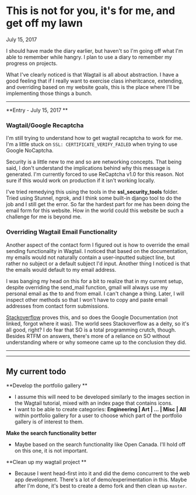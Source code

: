 # This is not for you, it's for me, and get off my lawn

July 15, 2017

I should have made the diary earlier, but haven't so I'm going off what I'm able to remember while hangry. I plan to use a diary to remember my progress on projects. 

What I've clearly noticed is that Wagtail is all about abstraction. I have a good feeling that if I really want to exercise class inheritcance, extending, and overriding based on my website goals, this is the place where I'll be implementing those things a bunch.

------
**Entry - July 15, 2017
**
### Wagtail/Google Recaptcha
I'm still trying to understand how to get wagtail recaptcha to work for me. I'm a little stuck on `SSL: CERTIFICATE_VERIFY_FAILED` when trying to use Google NoCaptcha. 

Security is a little new to me and so are networking concepts. That being said, I don't understand the implications behind why this message is generated. I'm currently forced to use ReCaptcha v1.0 for this reason. Not sure if this would work on production if it isn't working locally.

I've tried remedying this using the tools in the **ssl_security_tools** folder. Tried using Stunnel, ngrok, and I think some built-in django tool to do the job and I still get the error. So far the hardest part for me has been doing the email form for this website. How in the world could this website be such a challenge for me is beyond me.

### Overriding Wagtail Email Functionality
Another aspect of the contact form I figured out is how to override the email sending functionality in Wagtail. I noticed that based on the documentation, my emails would not naturally contain a user-inputted subject line, but rather no subject or a default subject I'd input. Another thing I noticed is that the emails would default to my email address. 

I was banging my head on this for a bit to realize that in my current setup, despite overriding the send_mail function, gmail will always use my personal email as the to and from email. I can't change a thing. Later, I will inspect other methods so that I won't have to copy and paste email addresses from contact form submissions.

[Stackoverflow](https://stackoverflow.com/questions/8418905/how-to-override-the-from-address-in-django-email-sent-through-gmail?rq=1) proves this, and so does the Google Documentation (not linked, forgot where it was). The world sees Stackoverflow as a deity, so it's all good, right? I do fear that SO is a total programming crutch, though. Besides RTFM on answers, there's more of a reliance on SO without understanding where or why someone came up to the conclusion they did.

---
---

## My current todo
**Develop the portfolio gallery
**

- I assume this will need to be developed similarly to the images section in the Wagtail tutorial, mixed with an index page that contains icons.
- I want to be able to create categories: **Engineering | Art | ... | Misc | All** within portfolio gallery for a user to choose which part of the portfolio gallery is of interest to them.

**Make the search functionality better**

- Maybe based on the search functionality like Open Canada. I'll hold off on this one, it is not important.

**Clean up my wagtail project
**

- Because I went head-first into it and did the demo concurrent to the web app development. There's a lot of demo/experimentation in this. Maybe after I'm done, it's best to create a demo fork and then clean up `master`.